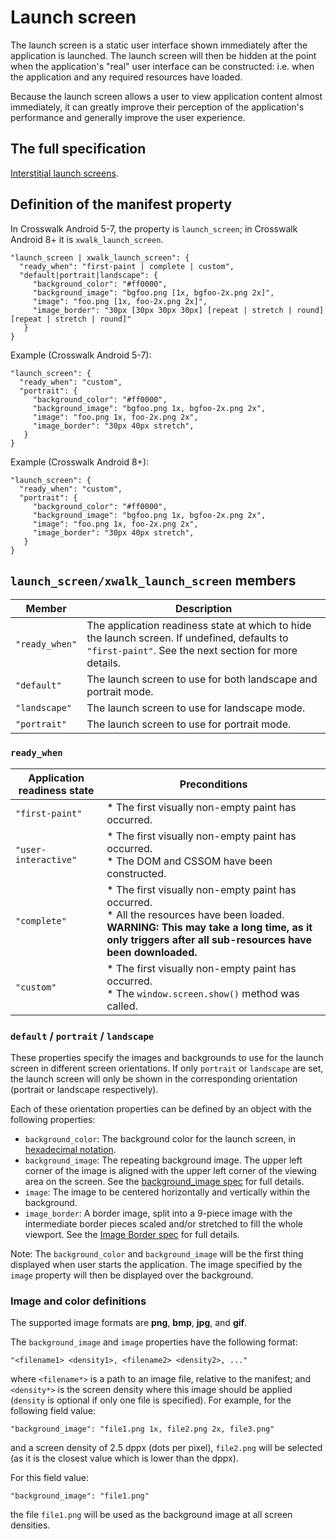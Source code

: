 # Launch screen

The launch screen is a static user interface shown immediately after the application is launched. The launch screen will then be hidden at the point when the application's "real" user interface can be constructed: i.e. when the application and any required resources have loaded.

Because the launch screen allows a user to view application content almost immediately, it can greatly improve their perception of the application's performance and generally improve the user experience.

## The full specification

[Interstitial launch screens](https://docs.google.com/a/intel.com/document/d/17PuNuHRTQuREUpaCvj-eEx7uYi2avd-VW-oaMXMpvwo/edit).

## Definition of the manifest property

In Crosswalk Android 5-7, the property is `launch_screen`; in Crosswalk Android 8+ it is `xwalk_launch_screen`.

    "launch_screen | xwalk_launch_screen": {
      "ready_when": "first-paint | complete | custom",
      "default|portrait|landscape": {
         "background_color": "#ff0000",
         "background_image": "bgfoo.png [1x, bgfoo-2x.png 2x]",
         "image": "foo.png [1x, foo-2x.png 2x]",
         "image_border": "30px [30px 30px 30px] [repeat | stretch | round] [repeat | stretch | round]"
       }
    }

Example (Crosswalk Android 5-7):

    "launch_screen": {
      "ready_when": "custom",
      "portrait": {
         "background_color": "#ff0000",
         "background_image": "bgfoo.png 1x, bgfoo-2x.png 2x",
         "image": "foo.png 1x, foo-2x.png 2x",
         "image_border": "30px 40px stretch",
       }
    }

Example (Crosswalk Android 8+):

    "launch_screen": {
      "ready_when": "custom",
      "portrait": {
         "background_color": "#ff0000",
         "background_image": "bgfoo.png 1x, bgfoo-2x.png 2x",
         "image": "foo.png 1x, foo-2x.png 2x",
         "image_border": "30px 40px stretch",
       }
    }

## `launch_screen/xwalk_launch_screen` members

|Member | Description|
|---|---|
|`"ready_when"` |  The application readiness state at which to hide the launch screen. If undefined, defaults to `"first-paint"`. See the next section for more details.|
|`"default"` | The launch screen to use for both landscape and portrait mode.|
|`"landscape"` | The launch screen to use for landscape mode.|
|`"portrait"` | The launch screen to use for portrait mode.|

### `ready_when`

Application readiness state | Preconditions
--- | ---
`"first-paint"` | * The first visually non-empty paint has occurred.
`"user-interactive"` | * The first visually non-empty paint has occurred.<br>* The DOM and CSSOM have been constructed.
`"complete"` | * The first visually non-empty paint has occurred. <br>* All the resources have been loaded.<br> **WARNING: This may take a long time, as it only triggers after all sub-resources have been downloaded.**
`"custom"` | * The first visually non-empty paint has occurred. <br>* The ```window.screen.show()``` method was called.

### `default` / `portrait` / `landscape`

These properties specify the images and backgrounds to use for the launch screen in different screen orientations. If only `portrait` or `landscape` are set, the launch screen will only be shown in the corresponding orientation (portrait or landscape respectively).

Each of these orientation properties can be defined by an object with the following properties:

* `background_color`: The background color for the launch screen, in [hexadecimal notation](http://www.w3.org/TR/css3-color/#rgb-color).
* `background_image`: The repeating background image. The upper left corner of the image is aligned with the upper left corner of the viewing area on the screen. See the [background_image spec](https://docs.google.com/a/intel.com/document/d/17PuNuHRTQuREUpaCvj-eEx7uYi2avd-VW-oaMXMpvwo/edit?pli=1#heading=h.p51ynj4nuqv7) for full details.
* `image`: The image to be centered horizontally and vertically within the background.
* `image_border`: A border image, split into a 9-piece image with the intermediate border pieces scaled and/or stretched to fill the whole viewport. See the [Image Border spec](https://docs.google.com/a/intel.com/document/d/17PuNuHRTQuREUpaCvj-eEx7uYi2avd-VW-oaMXMpvwo/edit?pli=1#heading=h.rq1ayw778vp6) for full details.

Note: The `background_color` and `background_image` will be the first thing displayed when user starts the application. The image specified by the `image` property will then be displayed over the background.

### Image and color definitions

The supported image formats are **png**, **bmp**, **jpg**, and **gif**.

The `background_image` and `image` properties have the following format:

    "<filename1> <density1>, <filename2> <density2>, ..."

where `<filename*>` is a path to an image file, relative to the manifest; and `<density*>` is the screen density where this image should be applied (`density` is optional if only one file is specified). For example, for the following field value:

    "background_image": "file1.png 1x, file2.png 2x, file3.png"

and a screen density of 2.5 dppx (dots per pixel), `file2.png` will be selected (as it is the closest value which is lower than the dppx).

For this field value:

    "background_image": "file1.png"

the file `file1.png` will be used as the background image at all screen densities.
